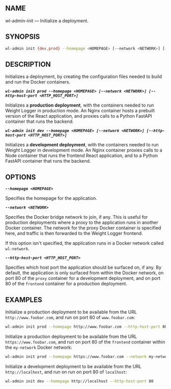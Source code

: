 NAME
---
wl-admin-init — Initialize a deployment.

SYNOPSIS
---
```sh
wl-admin init {dev,prod} --homepage <HOMEPAGE> [--network <NETWORK>] [--http-host-port <HTTP_HOST_PORT>]
```

DESCRIPTION
---
Initializes a deployment, by creating the configuration files needed to build and run the Docker containers.

**_`wl-admin init prod --homepage <HOMEPAGE> [--network <NETWORK>] [--http-host-port <HTTP_HOST_PORT>]`_**

Initializes a __production deployment__, with the containers needed to run Weight
Logger in production mode. An Nginx container hosts a prebuilt version of the
React application, and proxies calls to a Python FastAPI container that runs
the backend.

**_`wl-admin init dev --homepage <HOMEPAGE> [--network <NETWORK>] [--http-host-port <HTTP_HOST_PORT>]`_**

Initializes a __development deployment__, with the containers needed to run Weight
Logger in development mode. An Nginx container proxies calls to a Node
container that runs the frontend React application, and to a Python FastAPI
container that runs the backend.

OPTIONS
---

**_`--homepage <HOMEPAGE>`_**

Specifies the homepage for the application. 

**_`--network <NETWORK>`_**

Specifies the Docker bridge network to join, if any. This is useful for
production deployments where a proxy to the application runs in another Docker
container.  The network for the proxy Docker container is specified here, and
traffic is then forwarded to the Weight Logger frontend.

If this option isn't specified, the application runs in a Docker network called
`wl-network`.

**_`--http-host-port <HTTP_HOST_PORT>`_**

Specifies which host port the application should be surfaced on, if any. By default,
the application is only surfaced from within the Docker network, on port 80 of the 
`proxy` container for a development deployment, and on port 80 of the `frontend` container
for a production deployment.

EXAMPLES
---

Initialize a production deployment to be available from the URL
`http://www.foobar.com`, and run on port 80 of `www.foobar.com`:

```sh
wl-admin init prod --homepage http://www.foobar.com --http-host-port 80
```

Initialize a production deployment to be available from the URL
`https://www.foobar.com`, and run on port 80 of the `frontend` container within
the `my-network` Docker network:

```sh
wl-admin init prod --homepage https://www.foobar.com --network my-network
```

Initialize a development deployment to be available from the URL
`http://localhost`, and run on run on port 80 of `localhost`:

```sh
wl-admin init dev --homepage http://localhost --http-host-port 80
```
